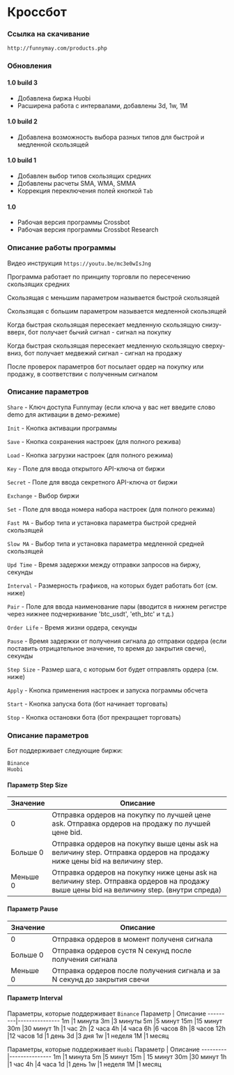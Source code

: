 # Кроссбот

### Ссылка на скачивание

`http://funnymay.com/products.php`

### Обновления

#### 1.0 build 3
* Добавлена биржа Huobi
* Расширена работа с интервалами, добавлены 3d, 1w, 1M

#### 1.0 build 2
* Добавлена возможность выбора разных типов для быстрой и медленной скользящей

#### 1.0 build 1
* Добавлен выбор типов скользящих средних
* Добавлены расчеты SMA, WMA, SMMA
* Коррекция переключения полей кнопкой `Tab`

#### 1.0
* Рабочая версия программы Crossbot
* Рабочая версия программы Crossbot Research

### Описание работы программы

Видео инструкция `https://youtu.be/mc3e0wIsJng`

Программа работает по принципу торговли по пересечению скользящих средних

Скользящая с меньшим параметром называется быстрой скользящей

Скользящая с большим параметром называется медленной скользящей

Когда быстрая скользящая пересекает медленную скользящую снизу-вверх, бот получает бычий сигнал - сигнал на покупку

Когда быстрая скользящая пересекает медленную скользящую сверху-вниз, бот получает медвежий сигнал - сигнал на продажу

После проверок параметров бот посылает ордер на покупку или продажу, в соответствии с полученным сигналом

### Описание параметров

`Share` - Ключ доступа Funnymay (если ключа у вас нет введите слово demo для активации в демо-режиме)

`Init` - Кнопка активации программы

`Save` - Кнопка сохранения настроек (для полного режива)

`Load` - Кнопка загрузки настроек (для полного режима)

`Key` - Поле для ввода открытого API-ключа от биржи

`Secret` - Поле для ввода секретного API-ключа от биржи

`Exchange` - Выбор биржи

`Set` - Поле для ввода номера набора настроек (для полного режима)

`Fast MA` - Выбор типа и установка параметра быстрой средней скользящей

`Slow MA` - Выбор типа и установка параметра медленной средней скользящей

`Upd Time` - Время задержки между отправки запросов на биржу, секунды

`Interval` - Размерность графиков, на которых будет работать бот (см. ниже)

`Pair` - Поле для ввода наименование пары (вводится в нижнем регистре через нижнее подчеркивание 'btc_usdt', 'eth_btc' и т.д.)

`Order Life` - Время жизни ордера, секунды

`Pause` - Время задержки от получения сигнала до отправки ордера (если поставить отрицательное значение, то время до закрытия свечи), секунды

`Step Size` - Размер шага, с которым бот будет отправлять ордера (см. ниже)

`Apply` - Кнопка применения настроек и запуска пограммы обсчета

`Start` - Кнопка запуска бота (бот начинает торговать)

`Stop` - Кнопка остановки бота (бот прекращает торговать)

### Описание параметров

Бот поддерживает следующие биржи:
```
Binance
Huobi
```

#### Параметр Step Size
Значение | Описание
---------|-----------------
0        |Отправка ордеров на покупку по лучшей цене ask. Отправка ордеров на продажу по лучшей цене bid.
Больше 0 |Отправка ордеров на покупку выше цены ask на величину step. Отправка ордеров на продажу ниже цены bid на величину step.
Меньше 0 |Отправка ордеров на покупку ниже цены ask на величину step. Отправка ордеров на продажу выше цены bid на величину step. (внутри спреда)

#### Параметр Pause
Значение |Описание
---------|----------------
0        |Отправка ордеров в момент полученя сигнала
Больше 0 |Отправка ордеров сустя N секунд после получения сигнала
Меньше 0 |Отправка ордеров после получения сигнала и за N секунд до закрытия свечи

#### Параметр Interval

Параметры, которые поддерживает `Binance`
Параметр | Описание
---------|---------------
1m       |1 минута
3m       |3 минуты
5m       |5 минут
15m      |15 минут
30m      |30 минут
1h       |1 час
2h       |2 часа
4h       |4 часа
6h       |6 часов
8h       |8 часов
12h      |12 часов
1d       |1 день
3d       |3 дня
1w       |1 неделя
1M       |1 месяц

Параметры, которые поддерживает `Huobi`
Параметр | Описание
---------|---------------
1m       |1 минута
5m       |5 минут
15m      | 15 минут
30m      |30 минут
1h       |1 час
4h       |4 часа
1d       |1 день
1w       |1 неделя
1M       |1 месяц

